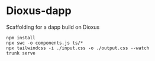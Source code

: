 # Dioxus-dapp

Scaffolding for a dapp build on Dioxus

```
npm install
npx swc -o components.js ts/*
npx tailwindcss -i ./input.css -o ./output.css --watch
trunk serve
```